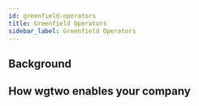 ```yaml
---
id: greenfield-operators
title: Greenfield Operators
sidebar_label: Greenfield Operators
---
```


## Background

## How wgtwo enables your company

